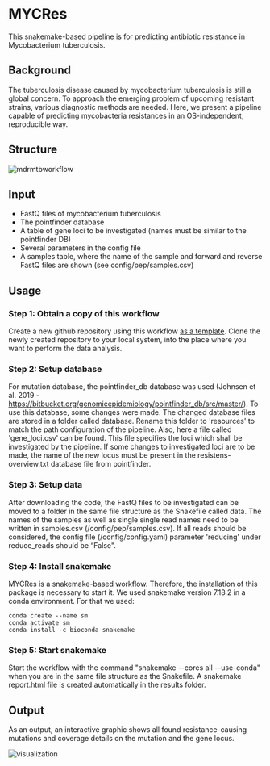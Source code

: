 # MYCRes

This snakemake-based pipeline is for predicting antibiotic resistance in Mycobacterium tuberculosis.

## Background
The tuberculosis disease caused by mycobacterium tuberculosis is still a global concern. 
To approach the emerging problem of upcoming resistant strains, various diagnostic methods are needed.
Here, we present a pipeline capable of predicting mycobacteria resistances in an OS-independent, reproducible way.

## Structure

![mdrmtbworkflow](https://user-images.githubusercontent.com/95088942/203801407-31fec80a-f628-45ef-a9aa-372e6e7f2256.png)

## Input
- FastQ files of mycobacterium tuberculosis
- The pointfinder database
- A table of gene loci to be investigated (names must be similar to the pointfinder DB)
- Several parameters in the config file
- A samples table, where the name of the sample and forward and reverse FastQ files are shown (see config/pep/samples.csv)

## Usage
### Step 1: Obtain a copy of this workflow
Create a new github repository using this workflow [as a template](https://docs.github.com/en/repositories/creating-and-managing-repositories/creating-a-repository-from-a-template).
Clone the newly created repository to your local system, into the place where you want to perform the data analysis.

### Step 2: Setup database

For mutation database, the pointfinder_db database was used (Johnsen et al. 2019 - https://bitbucket.org/genomicepidemiology/pointfinder_db/src/master/).
To use this database, some changes were made. The changed database files are stored in a folder called database. Rename this folder to 'resources' to match the path configuration of the pipeline.
Also, here a file called 'gene_loci.csv' can be found. This file specifies the loci which shall be investigated by the pipeline. If some changes to investigated loci are to be made, the name of the new locus must be present in the resistens-overview.txt database file from pointfinder.

### Step 3: Setup data

After downloading the code, the FastQ files to be investigated can be moved to a folder in the same file structure as the Snakefile called data. 
The names of the samples as well as single single read names need to be written in samples.csv (/config/pep/samples.csv). If all reads should be considered, the config file (/config/config.yaml) parameter 'reducing' under reduce_reads should be “False".

### Step 4: Install snakemake

MYCRes is a snakemake-based workflow. Therefore, the installation of this package is necessary to start it. We used snakemake version 7.18.2 in a conda environment. For that we used:
```
conda create --name sm
conda activate sm
conda install -c bioconda snakemake
```

### Step 5: Start snakemake

Start the workflow with the command "snakemake --cores all --use-conda" when you are in the same file structure as the Snakefile. 
A snakemake report.html file is created automatically in the results folder.

## Output
As an output, an interactive graphic shows all found resistance-causing mutations and coverage details on the mutation and the gene locus.

![visualization](https://user-images.githubusercontent.com/95088942/203805733-2e8247f8-a7bf-455d-aec0-4f084ecef91e.png)
